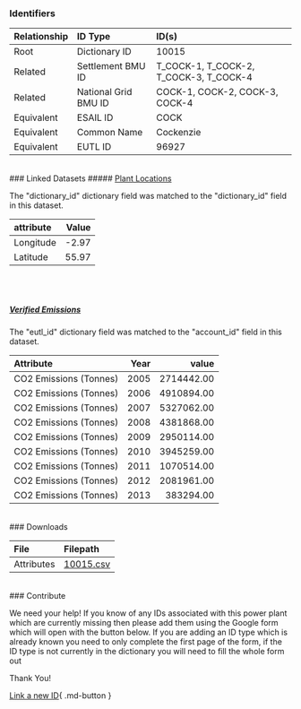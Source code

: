 ### Identifiers

| Relationship   | ID Type              | ID(s)                                  |
|:---------------|:---------------------|:---------------------------------------|
| Root           | Dictionary ID        | 10015                                  |
| Related        | Settlement BMU ID    | T_COCK-1, T_COCK-2, T_COCK-3, T_COCK-4 |
| Related        | National Grid BMU ID | COCK-1, COCK-2, COCK-3, COCK-4         |
| Equivalent     | ESAIL ID             | COCK                                   |
| Equivalent     | Common Name          | Cockenzie                              |
| Equivalent     | EUTL ID              | 96927                                  |

<br>
### Linked Datasets
##### <a href="https://osuked.github.io/Power-Station-Dictionary/datasets/plant-locations">Plant Locations</a>



The "dictionary_id" dictionary field was matched to the "dictionary_id" field in this dataset.

| attribute   |   Value |
|:------------|--------:|
| Longitude   |   -2.97 |
| Latitude    |   55.97 |

<br><br>
##### <a href="https://osuked.github.io/Power-Station-Dictionary/datasets/verified-emissions">Verified Emissions</a>



The "eutl_id" dictionary field was matched to the "account_id" field in this dataset.

| Attribute              |   Year |      value |
|:-----------------------|-------:|-----------:|
| CO2 Emissions (Tonnes) |   2005 | 2714442.00 |
| CO2 Emissions (Tonnes) |   2006 | 4910894.00 |
| CO2 Emissions (Tonnes) |   2007 | 5327062.00 |
| CO2 Emissions (Tonnes) |   2008 | 4381868.00 |
| CO2 Emissions (Tonnes) |   2009 | 2950114.00 |
| CO2 Emissions (Tonnes) |   2010 | 3945259.00 |
| CO2 Emissions (Tonnes) |   2011 | 1070514.00 |
| CO2 Emissions (Tonnes) |   2012 | 2081961.00 |
| CO2 Emissions (Tonnes) |   2013 |  383294.00 |


<br>
### Downloads


| File       | Filepath                                                                              |
|:-----------|:--------------------------------------------------------------------------------------|
| Attributes | [10015.csv](https://osuked.github.io/Power-Station-Dictionary/object_attrs/10015.csv) |


<br>
### Contribute

We need your help! If you know of any IDs associated with this power plant which are currently missing then please add them using the Google form which will open with the button below. If you are adding an ID type which is already known you need to only complete the first page of the form, if the ID type is not currently in the dictionary you will need to fill the whole form out

Thank You!

[Link a new ID](https://docs.google.com/forms/d/e/1FAIpQLSc5jRsQ7NgiLLXbwo9PUdwTQyuqbRwThltG56-o6NVSe7E_nw/viewform?usp=pp_url&entry.251912331=10015){ .md-button }